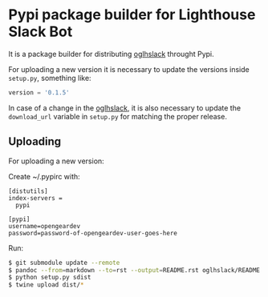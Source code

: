 # Pypi package builder for Lighthouse Slack Bot

It is a package builder for distributing [oglhslack](https://github.com/opengear/oglhslack) throught Pypi.

For uploading a new version it is necessary to update the versions inside `setup.py`, something like:

```python
version = '0.1.5'
```

In case of a change in the [oglhslack](https://github.com/opengear/oglhslack), it is also necessary to update the `download_url` variable in `setup.py` for matching the proper release.

## Uploading

For uploading a new version:

Create ~/.pypirc with:

```
[distutils]
index-servers =
  pypi

[pypi]
username=opengeardev
password=password-of-opengeardev-user-goes-here
```

Run:

```bash
$ git submodule update --remote
$ pandoc --from=markdown --to=rst --output=README.rst oglhslack/README.md
$ python setup.py sdist
$ twine upload dist/*
```
